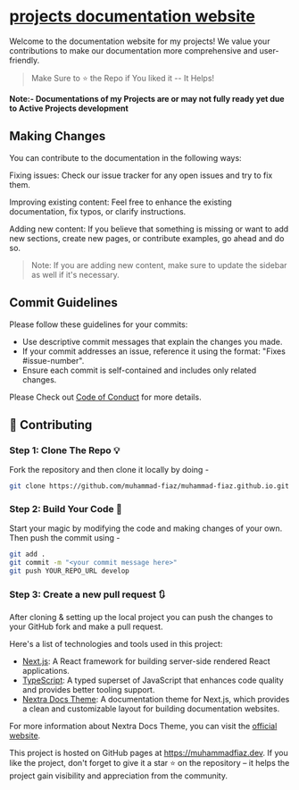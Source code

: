 # [projects documentation website](https://muhammadfiaz.dev/)

Welcome to the documentation website for my projects! We value your contributions to make our documentation more comprehensive and user-friendly.

> Make Sure to ⭐ the Repo if You liked it -- It Helps!

**Note:- Documentations of my Projects are or may not fully ready yet due to Active Projects development**

## Making Changes
You can contribute to the documentation in the following ways:

Fixing issues: Check our issue tracker for any open issues and try to fix them.

Improving existing content: Feel free to enhance the existing documentation, fix typos, or clarify instructions.

Adding new content: If you believe that something is missing or want to add new sections, create new pages, or contribute examples, go ahead and do so.

> Note: If you are adding new content, make sure to update the sidebar as well if it's necessary.

## Commit Guidelines
Please follow these guidelines for your commits:

- Use descriptive commit messages that explain the changes you made.
- If your commit addresses an issue, reference it using the format: "Fixes #issue-number".
- Ensure each commit is self-contained and includes only related changes.

Please Check out [Code of Conduct](./CODE_OF_CONDUCT.md) for more details.
## 🚀 Contributing

### Step 1: Clone The Repo 💡

Fork the repository and then clone it locally by doing -

```bash
git clone https://github.com/muhammad-fiaz/muhammad-fiaz.github.io.git
```

### Step 2: Build Your Code 🔨

Start your magic by modifying the code and making changes of your own. Then push the commit using -

```bash
git add .
git commit -m "<your commit message here>"
git push YOUR_REPO_URL develop
```

### Step 3: Create a new pull request 🔃

After cloning & setting up the local project you can push the changes to your GitHub fork and make a pull request.


Here's a list of technologies and tools used in this project:
- [Next.js](https://nextjs.org/): A React framework for building server-side rendered React applications.
- [TypeScript](https://www.typescriptlang.org/): A typed superset of JavaScript that enhances code quality and provides better tooling support.
- [Nextra Docs Theme](https://nextra.site/docs): A documentation theme for Next.js, which provides a clean and customizable layout for building documentation websites.

For more information about Nextra Docs Theme, you can visit the [official website](https://nextra.site/docs).

This project is hosted on GitHub pages at https://muhammadfiaz.dev. If you like the project, don't forget to give it a star ⭐ on the repository – it helps the project gain visibility and appreciation from the community.
